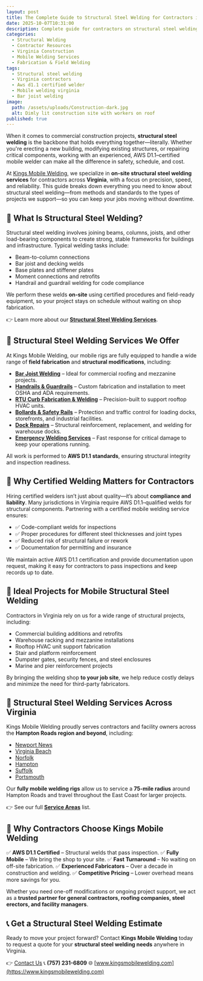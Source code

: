 ```yaml
---
layout: post
title: The Complete Guide to Structural Steel Welding for Contractors in Virginia
date: 2025-10-07T10:31:00
description: Complete guide for contractors on structural steel welding in Virginia. Learn methods, AWS standards, and mobile welding services. Serving Hampton Roads and beyond.
categories:
  - Structural Welding
  - Contractor Resources
  - Virginia Construction
  - Mobile Welding Services
  - Fabrication & Field Welding
tags:
  - Structural steel welding
  - Virginia contractors
  - Aws d1.1 certified welder
  - Mobile welding virginia
  - Bar joist welding
image:
  path: /assets/uploads/Construction-dark.jpg
  alt: Dimly lit construction site with workers on roof
published: true
---
```

When it comes to commercial construction projects, **structural steel welding** is the backbone that holds everything together—literally. Whether you're erecting a new building, modifying existing structures, or repairing critical components, working with an experienced, AWS D1.1–certified mobile welder can make all the difference in safety, schedule, and cost.

At [Kings Mobile Welding](https://www.kingsmobilewelding.com), we specialize in **on-site structural steel welding services** for contractors across **Virginia**, with a focus on precision, speed, and reliability. This guide breaks down everything you need to know about structural steel welding—from methods and standards to the types of projects we support—so you can keep your jobs moving without downtime.

## 🔩 What Is Structural Steel Welding?

Structural steel welding involves joining beams, columns, joists, and other load-bearing components to create strong, stable frameworks for buildings and infrastructure. Typical welding tasks include:

- Beam-to-column connections
- Bar joist and decking welds
- Base plates and stiffener plates
- Moment connections and retrofits
- Handrail and guardrail welding for code compliance

We perform these welds **on-site** using certified procedures and field-ready equipment, so your project stays on schedule without waiting on shop fabrication.

👉 Learn more about our [**Structural Steel Welding Services**]().

## 🧰 Structural Steel Welding Services We Offer

At Kings Mobile Welding, our mobile rigs are fully equipped to handle a wide range of **field fabrication** and **structural modifications**, including:

- [**Bar Joist Welding**]() – Ideal for commercial roofing and mezzanine projects.
- [**Handrails & Guardrails**]() – Custom fabrication and installation to meet OSHA and ADA requirements.
- [**RTU Curb Fabrication & Welding**]() – Precision-built to support rooftop HVAC units.
- [**Bollards & Safety Rails**]() – Protection and traffic control for loading docks, storefronts, and industrial facilities.
- [**Dock Repairs**]() – Structural reinforcement, replacement, and welding for warehouse docks.
- [**Emergency Welding Services**]() – Fast response for critical damage to keep your operations running.

All work is performed to **AWS D1.1 standards**, ensuring structural integrity and inspection readiness.

## 🦺 Why Certified Welding Matters for Contractors

Hiring certified welders isn’t just about quality—it’s about **compliance and liability**. Many jurisdictions in Virginia require AWS D1.1–qualified welds for structural components. Partnering with a certified mobile welding service ensures:

- ✅ Code-compliant welds for inspections
- ✅ Proper procedures for different steel thicknesses and joint types
- ✅ Reduced risk of structural failure or rework
- ✅ Documentation for permitting and insurance

We maintain active AWS D1.1 certification and provide documentation upon request, making it easy for contractors to pass inspections and keep records up to date.

## 🏢 Ideal Projects for Mobile Structural Steel Welding

Contractors in Virginia rely on us for a wide range of structural projects, including:

- Commercial building additions and retrofits
- Warehouse racking and mezzanine installations
- Rooftop HVAC unit support fabrication
- Stair and platform reinforcement
- Dumpster gates, security fences, and steel enclosures
- Marine and pier reinforcement projects

By bringing the welding shop **to your job site**, we help reduce costly delays and minimize the need for third-party fabricators.

## 📍 Structural Steel Welding Services Across Virginia

Kings Mobile Welding proudly serves contractors and facility owners across the **Hampton Roads region and beyond**, including:

- [Newport News]()
- [Virginia Beach]()
- [Norfolk]()
- [Hampton]()
- [Suffolk]()
- [Portsmouth]()

Our **fully mobile welding rigs** allow us to service a **75-mile radius** around Hampton Roads and travel throughout the East Coast for larger projects.

👉 See our full [**Service Areas**]() list.

## 🚚 Why Contractors Choose Kings Mobile Welding

✅ **AWS D1.1 Certified** – Structural welds that pass inspection.
✅ **Fully Mobile** – We bring the shop to your site.
✅ **Fast Turnaround** – No waiting on off-site fabrication.
✅ **Experienced Fabricators** – Over a decade in construction and welding.
✅ **Competitive Pricing** – Lower overhead means more savings for you.

Whether you need one-off modifications or ongoing project support, we act as a **trusted partner for general contractors, roofing companies, steel erectors, and facility managers**.

## 📞 Get a Structural Steel Welding Estimate

Ready to move your project forward? Contact **Kings Mobile Welding** today to request a quote for your **structural steel welding needs** anywhere in Virginia.

👉 [Contact Us]()
📞 **(757) 231-6809**
🌐 [www.kingsmobilewelding.com](https://www.kingsmobilewelding.com)
